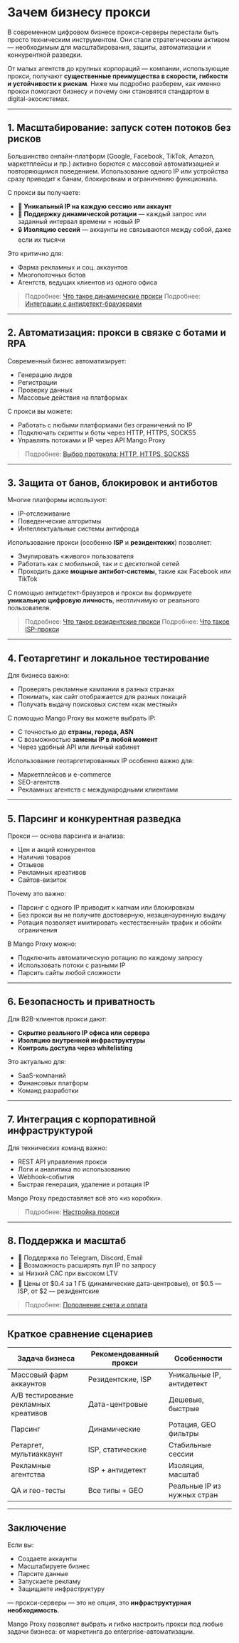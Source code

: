# Зачем бизнесу прокси

В современном цифровом бизнесе прокси-серверы перестали быть просто техническим инструментом. Они стали стратегическим активом — необходимым для масштабирования, защиты, автоматизации и конкурентной разведки.

От малых агентств до крупных корпораций — компании, использующие прокси, получают **существенные преимущества в скорости, гибкости и устойчивости к рискам**. Ниже мы подробно разберем, как именно прокси помогают бизнесу и почему они становятся стандартом в digital-экосистемах.

---

## 1. Масштабирование: запуск сотен потоков без рисков

Большинство онлайн-платформ (Google, Facebook, TikTok, Amazon, маркетплейсы и пр.) активно борются с массовой автоматизацией и повторяющимся поведением. Использование одного IP или устройства сразу приводит к банам, блокировкам и ограничению функционала.

С прокси вы получаете:

* 🎯 **Уникальный IP на каждую сессию или аккаунт**
* 🔁 **Поддержку динамической ротации** — каждый запрос или заданный интервал времени = новый IP
* 🔒 **Изоляцию сессий** — аккаунты не связываются между собой, даже если их тысячи

Это критично для:

* Фарма рекламных и соц. аккаунтов
* Многопоточных ботов
* Агентств, ведущих клиентов из одного офиса

> Подробнее: [Что такое динамические прокси](../../продукты-и-услуги/типы-прокси/что-такое-динамические-прокси.md)
> Подробнее: [Интеграции с антидетект-браузерами](../../браузеры/антидетект/)

---

## 2. Автоматизация: прокси в связке с ботами и RPA

Современный бизнес автоматизирует:

* Генерацию лидов
* Регистрации
* Проверку данных
* Массовые действия на платформах

С прокси вы можете:

* Работать с любыми платформами без ограничений по IP
* Подключать скрипты и боты через HTTP, HTTPS, SOCKS5
* Управлять потоками и IP через API Mango Proxy

> Подробнее: [Выбор протокола: HTTP, HTTPS, SOCKS5](../../продукты-и-услуги/протоколы-прокси/)

---

## 3. Защита от банов, блокировок и антиботов

Многие платформы используют:

* IP-отслеживание
* Поведенческие алгоритмы
* Интеллектуальные системы антифрода

Использование прокси (особенно **ISP** и **резидентских**) позволяет:

* Эмулировать «живого» пользователя
* Работать как с мобильной, так и с десктопной сетей
* Проходить даже **мощные антибот-системы**, такие как Facebook или TikTok

С помощью антидетект-браузеров и прокси вы формируете **уникальную цифровую личность**, неотличимую от реального пользователя.

> Подробнее: [Что такое резидентские прокси](../../продукты-и-услуги/типы-прокси/что-такое-резидентские-прокси.md)
> Подробнее: [Что такое ISP-прокси](../../продукты-и-услуги/типы-прокси/что-такое-isp-прокси.md)

---

## 4. Геотаргетинг и локальное тестирование

Для бизнеса важно:

* Проверять рекламные кампании в разных странах
* Понимать, как сайт отображается для разных локаций
* Получать выдачу поисковых систем «как местный»

С помощью Mango Proxy вы можете выбрать IP:

* С точностью до **страны, города, ASN**
* С возможностью **замены IP в любой момент**
* Через удобный API или личный кабинет

Использование геотаргетированных IP особенно важно для:

* Маркетплейсов и e-commerce
* SEO-агентств
* Рекламных агентств с международными клиентами

---

## 5. Парсинг и конкурентная разведка

Прокси — основа парсинга и анализа:

* Цен и акций конкурентов
* Наличия товаров
* Отзывов
* Рекламных креативов
* Сайтов-визиток

Почему это важно:

* Парсинг с одного IP приводит к капчам или блокировкам
* Без прокси вы не получите достоверную, незацензуренную выдачу
* Ротация позволяет имитировать «естественный» трафик и обойти ограничения

В Mango Proxy можно:

* Подключить автоматическую ротацию по каждому запросу
* Использовать потоки с разными IP
* Парсить сайты любой сложности

---

## 6. Безопасность и приватность

Для B2B-клиентов прокси дают:

* **Скрытие реального IP офиса или сервера**
* **Изоляцию внутренней инфраструктуры**
* **Контроль доступа через whitelisting**

Это актуально для:

* SaaS-компаний
* Финансовых платформ
* Команд разработки

---

## 7. Интеграция с корпоративной инфраструктурой

Для технических команд важно:

* REST API управления прокси
* Логи и аналитика по использованию
* Webhook-события
* Быстрая генерация, удаление и ротация IP

Mango Proxy предоставляет всё это «из коробки».

> Подробнее: [Настройка прокси](../../начало-работы/настройка-прокси.md)

---

## 8. Поддержка и масштаб

* 💬 Поддержка по Telegram, Discord, Email
* 🔁 Возможность расширять пул IP по запросу
* 📊 Низкий CAC при высоком LTV
* 💸 Цены от \$0.4 за 1 ГБ (динамические дата-центровые), от \$0.5 — ISP, от \$2 — резидентские

> Подробнее: [Пополнение счета и оплата](../../оплата/пополнение-счета-и-оплата.md)

---

## Краткое сравнение сценариев

| Задача бизнеса                       | Рекомендованный прокси | Особенности                 |
| ------------------------------------ | ---------------------- | --------------------------- |
| Массовый фарм аккаунтов              | Резидентские, ISP      | Уникальные IP, антидетект   |
| A/B тестирование рекламных креативов | Дата-центровые         | Дешевые, быстрые            |
| Парсинг                              | Динамические           | Ротация, GEO фильтры        |
| Ретаргет, мультиаккаунт              | ISP, статические       | Стабильные сессии           |
| Рекламные агентства                  | ISP + антидетект       | Изоляция, масштаб           |
| QA и гео-тесты                       | Все типы + GEO         | Реальные IP из нужных стран |

---

## Заключение

Если вы:

* Создаете аккаунты
* Масштабируете бизнес
* Парсите данные
* Запускаете рекламу
* Защищаете инфраструктуру

— прокси-серверы — это не опция, это **инфраструктурная необходимость**.

Mango Proxy позволяет выбрать и гибко настроить прокси под любые задачи бизнеса: от маркетинга до enterprise-автоматизации.
